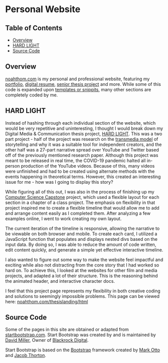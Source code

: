 # Personal Website

## Table of Contents
- [Overview](#overview)
- [HARD LIGHT](#hl)
- [Source Code](#src)


<a name = "overview">

## Overview
</a>

[noahthom.com](http://noahthom.com) is my personal and professional website, featuring my [portfolio](http://noahthom.com/#portfolio), [digital resume](http://noahthom.com/resume.html), [senior thesis project](#hl) and more. While some of this code is expanded upon [templates or snippits](#src), many other sections are completely coded by me.


<a name = "hl">

## HARD LIGHT
</a>

Instead of hashing through each individual section of the website, which would be very repetitive and uninteresting, I thought I would break down my Digital Media & Communication thesis project, [HARD LIGHT](http://noahthom.com/thesisLanding.html). This was a two part project - half of the project was research on the [transmedia model](https://en.wikipedia.org/wiki/Transmedia_storytelling) of storytelling and why it was a suitable tool for independent creators, and the other half was a 27-part narrative spread over YouTube and Twitter based off of the previously mentioned research paper. Although this project was meant to be released in real time, the COVID-19 pandemic halted all in-person production of the YouTube videos. Because of this, many videos were unfinished and had to be created using alternate methods with the events happening in theoretical terms. However, this created an interesting issue for me - how was I going to display this story?

While figuring all of this out, I was also in the process of finishing up my [Computer Science Capstone](https://github.com/n0ahth0mas/biomechanics-help) project, which used a flexible layout for each section in a chapter of a class project. The emphasis on flexibility in that project inspired me to create a flexible timeline that would allow me to add and arrange content easily as I completed them. After analyzing a few examples online, I went to work creating my own layout.

The current iteration of the timeline is responsive, allowing the narrative to be viewable on both browser and mobile. To create each card, I utilized a JavaScript function that populates and displays nested divs based on the input data. By doing so, I was able to reduce the amount of code written, edit content quickly, and generate a simple yet effective interactive timeline.

I also wanted to figure out some way to make the website feel impactful and exciting while also not distracting from the core story that I had worked so hard on. To achieve this, I looked at the websites for other film and media projects, and adapted a lot of their structure. This is the reasoning behind the animated header, and interactive character docs.

I feel that this project page represents my flexibility in both creative coding and solutions to seemingly impossible problems. This page can be viewed here: [noahthom.com/thesislanding/html](http://noahthom.com/thesisLanding.html)



<a name = "src">

## Source Code
</a>

Some of the pages in this site are obtained or adapted from [startbootstrap.com](https://startbootstrap.com). Start Bootstrap was created by and is maintained by [David Miller](http://davidmiller.io/), Owner of [Blackrock Digital](http://blackrockdigital.io/).

Start Bootstrap is based on the [Bootstrap](http://getbootstrap.com/) framework created by [Mark Otto](https://twitter.com/mdo) and [Jacob Thorton](https://twitter.com/fat).
